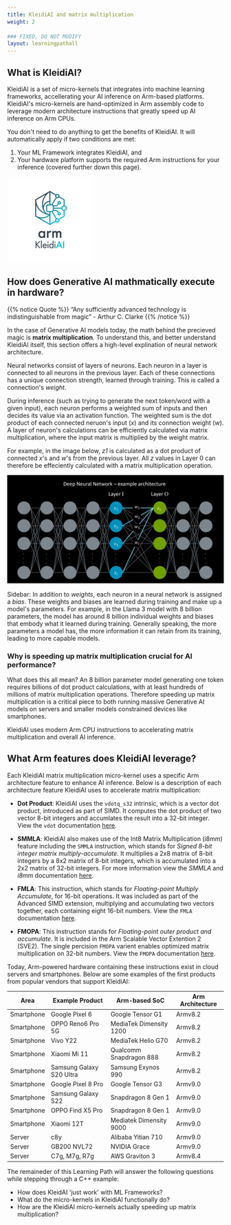 ```yaml
---
title: KleidiAI and matrix multiplication
weight: 2

### FIXED, DO NOT MODIFY
layout: learningpathall
---
```



## What is KleidiAI?

KleidiAI is a set of micro-kernels that integrates into machine learning frameworks, accellerating your AI inference on Arm-based platforms. KleidiAI's micro-kernels are hand-optimized in Arm assembly code to leverage modern architecture instructions that greatly speed up AI inference on Arm CPUs. 

You don't need to do anything to get the benefits of KleidiAI. It will automatically apply if two conditions are met:
1. Your ML Framework integrates KleidiAI, and
2. Your hardware platform supports the required Arm instructions for your inference (covered further down this page).

![KleidiAI#center](Arm_KleidiAI_square_color.png "Optimized micro-kernels for AI workloads on Arm CPUs")


## How does Generative AI mathmatically execute in hardware?

{{% notice Quote %}}
“Any sufficiently advanced technology is indistinguishable from magic” - Arthur C. Clarke
{{% /notice %}}

In the case of Generative AI models today, the math behind the precieved magic is **matrix multiplication**. To understand this, and better understand KleidiAI itself, this section offers a high-level explination of neural network architecture.

Neural networks consist of layers of neurons. Each neuron in a layer is connected to all neurons in the previous layer. Each of these connections has a unique connection strength, learned through training. This is called a connection's *weight*. 

During inference (such as trying to generate the next token/word with a given input), each neuron performs a weighted sum of inputs and then decides its value via an activation function. The weighted sum is the dot product of each connected neruon's input (*x*) and its connection weight (*w*). A layer of neuron's calculations can be efficiently calculated via matrix multiplication, where the input matrix is multiplied by the weight matrix. 

For example, in the image below, *z1* is calculated as a dot product of connected *x*'s and *w*'s from the previous layer. All *z* values in Layer 0 can therefore be effeciently calculated with a matrix multiplication operation.

![Neural Network example#center](neural-node-pic.jpg "Figure 1. Zoomed in on neural network node")


Sidebar:  In addition to *weights*, each neuron in a neural network is assigned a *bias*. These weights and biases are learned during training and make up a model's parameters. For example, in the Llama 3 model with 8 billion parameters, the model has around 8 billion individual weights and biases that embody what it learned during training. Generally speaking, the more parameters a model has, the more information it can retain from its training, leading to more capable models.

### Why is speeding up matrix multiplication crucial for AI performance?
What does this all mean? An 8 billion parameter model generating one token requires billions of dot product calculations, with at least hundreds of millions of matrix multiplication operations. Therefore speeding up matrix multiplication is a critical piece to both running massive Generative AI models on servers and smaller models constrained devices like smartphones.

KleidiAI uses modern Arm CPU instructions to accelerating matrix multiplication and overall AI inference.

## What Arm features does KleidiAI leverage?
Each KleidiAI matrix multiplication micro-kernel uses a specific Arm architecture feature to enhance AI inference. Below is a description of each architecture feature KleidiAI uses to accelerate matrix multiplication:

* **Dot Product**: KleidiAI uses the `vdotq_s32` intrinsic, which is a vector dot product, introduced as part of SIMD. It computes the dot product of two vector 8-bit integers and accumlates the result into a 32-bit integer. View the `vdot` documentation [here](https://developer.arm.com/documentation/ddi0597/2024-03/SIMD-FP-Instructions/VDOT--by-element---BFloat16-floating-point-indexed-dot-product--vector--by-element--).

* **SMMLA**: KleidiAI also makes use of the Int8 Matrix Multiplication (i8mm) feature including the `SMMLA` instruction,  which stands for *Signed 8-bit integer matrix multiply-accumulate*. It multiplies a 2x8 matrix of 8-bit integers by a 8x2 matrix of 8-bit integers, which is accumulated into a 2x2 matrix of 32-bit integers. For more information view the *SMMLA* and *i8mm* documentation [here](https://developer.arm.com/documentation/ddi0602/latest/SIMD-FP-Instructions/SMMLA--vector---Signed-8-bit-integer-matrix-multiply-accumulate--vector--).

* **FMLA**: This instruction, which stands for *Floating-point Multiply Accumulate*, for 16-bit operations. It was included as part of the Advanced SIMD extension, multiplying and accumulating two vectors together, each containing eight 16-bit numbers. View the `FMLA` documentation [here](https://developer.arm.com/documentation/ddi0602/2024-03/SIMD-FP-Instructions/FMLA--vector---Floating-point-fused-Multiply-Add-to-accumulator--vector--).

* **FMOPA**: This instruction stands for *Floating-point outer product and accumulate*. It is included in the Arm Scalable Vector Extention 2 (SVE2). The single percision `FMOPA` varient enables optimized matrix multiplication on 32-bit numbers. View the `FMOPA` documentation [here](https://developer.arm.com/documentation/ddi0602/2023-12/SME-Instructions/FMOPA--non-widening---Floating-point-outer-product-and-accumulate-?lang=en).

Today, Arm-powered hardware containing these instructions exist in cloud servers and smartphones. Below are some examples of the first products from popular vendors that support KleidiAI:

| Area        | Example Product     | Arm-based SoC      | Arm Architecture  |
| ---------   | -----------------   | ----------------   | ----------- |
| Smartphone  | Google Pixel 6      | Google Tensor G1    | Armv8.2  |
| Smartphone  | OPPO Reno6 Pro 5G   | MediaTek Dimensity 1200 | Armv8.2  |
| Smartphone  | Vivo Y22            | MediaTek Helio G70  | Armv8.2  |
| Smartphone  | Xiaomi Mi 11        | Qualcomm Snapdragon 888 | Armv8.2  |
| Smartphone  | Samsung Galaxy S20 Ultra      | Samsung Exynos 990 | Armv8.2  |
| Smartphone  | Google Pixel 8 Pro | Google Tensor G3   | Armv9.0  |
| Smartphone  | Samsung Galaxy S22 | Snapdragon 8 Gen 1 | Armv9.0  |
| Smartphone  | OPPO Find X5 Pro   | Snapdragon 8 Gen 1 | Armv9.0  |
| Smartphone  | Xiaomi 12T         | Mediatek Dimensity 9000 | Armv9.0  |
| Server      | c8y                | Alibaba Yitian 710 | Armv9.0  |
| Server      | GB200 NVL72        | NVIDIA Grace       | Armv9.0  |
| Server      | C7g, M7g, R7g      | AWS Graviton 3     | Armv8.4  |


The remaineder of this Learning Path will answer the following questions while stepping through a C++ example:
* How does KleidAI 'just work' with ML Frameworks?
* What do the micro-kernels in KleidiAI functionally do?
* How are the KleidiAI micro-kernels actually speeding up matrix multiplication?
